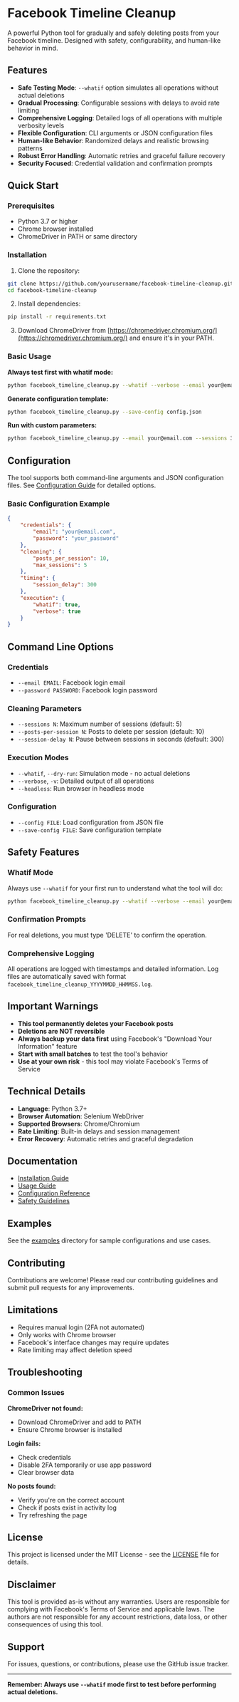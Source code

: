 # Facebook Timeline Cleanup

A powerful Python tool for gradually and safely deleting posts from your Facebook timeline. Designed with safety, configurability, and human-like behavior in mind.

## Features

- **Safe Testing Mode**: `--whatif` option simulates all operations without actual deletions
- **Gradual Processing**: Configurable sessions with delays to avoid rate limiting
- **Comprehensive Logging**: Detailed logs of all operations with multiple verbosity levels
- **Flexible Configuration**: CLI arguments or JSON configuration files
- **Human-like Behavior**: Randomized delays and realistic browsing patterns
- **Robust Error Handling**: Automatic retries and graceful failure recovery
- **Security Focused**: Credential validation and confirmation prompts

## Quick Start

### Prerequisites

- Python 3.7 or higher
- Chrome browser installed
- ChromeDriver in PATH or same directory

### Installation

1. Clone the repository:
```bash
git clone https://github.com/yourusername/facebook-timeline-cleanup.git
cd facebook-timeline-cleanup
```

2. Install dependencies:
```bash
pip install -r requirements.txt
```

3. Download ChromeDriver from [https://chromedriver.chromium.org/](https://chromedriver.chromium.org/) and ensure it's in your PATH.

### Basic Usage

**Always test first with whatif mode:**
```bash
python facebook_timeline_cleanup.py --whatif --verbose --email your@email.com
```

**Generate configuration template:**
```bash
python facebook_timeline_cleanup.py --save-config config.json
```

**Run with custom parameters:**
```bash
python facebook_timeline_cleanup.py --email your@email.com --sessions 3 --posts-per-session 5
```

## Configuration

The tool supports both command-line arguments and JSON configuration files. See [Configuration Guide](docs/configuration.md) for detailed options.

### Basic Configuration Example

```json
{
    "credentials": {
        "email": "your@email.com",
        "password": "your_password"
    },
    "cleaning": {
        "posts_per_session": 10,
        "max_sessions": 5
    },
    "timing": {
        "session_delay": 300
    },
    "execution": {
        "whatif": true,
        "verbose": true
    }
}
```

## Command Line Options

### Credentials
- `--email EMAIL`: Facebook login email
- `--password PASSWORD`: Facebook login password

### Cleaning Parameters
- `--sessions N`: Maximum number of sessions (default: 5)
- `--posts-per-session N`: Posts to delete per session (default: 10)
- `--session-delay N`: Pause between sessions in seconds (default: 300)

### Execution Modes
- `--whatif`, `--dry-run`: Simulation mode - no actual deletions
- `--verbose`, `-v`: Detailed output of all operations
- `--headless`: Run browser in headless mode

### Configuration
- `--config FILE`: Load configuration from JSON file
- `--save-config FILE`: Save configuration template

## Safety Features

### Whatif Mode
Always use `--whatif` for your first run to understand what the tool will do:
```bash
python facebook_timeline_cleanup.py --whatif --verbose --email your@email.com
```

### Confirmation Prompts
For real deletions, you must type 'DELETE' to confirm the operation.

### Comprehensive Logging
All operations are logged with timestamps and detailed information. Log files are automatically saved with format `facebook_timeline_cleanup_YYYYMMDD_HHMMSS.log`.

## Important Warnings

- **This tool permanently deletes your Facebook posts**
- **Deletions are NOT reversible**
- **Always backup your data first** using Facebook's "Download Your Information" feature
- **Start with small batches** to test the tool's behavior
- **Use at your own risk** - this tool may violate Facebook's Terms of Service

## Technical Details

- **Language**: Python 3.7+
- **Browser Automation**: Selenium WebDriver
- **Supported Browsers**: Chrome/Chromium
- **Rate Limiting**: Built-in delays and session management
- **Error Recovery**: Automatic retries and graceful degradation

## Documentation

- [Installation Guide](docs/INSTALLATION.md)
- [Usage Guide](docs/USAGE.md)
- [Configuration Reference](docs/CONFIGURATION.md)
- [Safety Guidelines](docs/SAFETY.md)

## Examples

See the [examples](examples/) directory for sample configurations and use cases.

## Contributing

Contributions are welcome! Please read our contributing guidelines and submit pull requests for any improvements.

## Limitations

- Requires manual login (2FA not automated)
- Only works with Chrome browser
- Facebook's interface changes may require updates
- Rate limiting may affect deletion speed

## Troubleshooting

### Common Issues

**ChromeDriver not found:**
- Download ChromeDriver and add to PATH
- Ensure Chrome browser is installed

**Login fails:**
- Check credentials
- Disable 2FA temporarily or use app password
- Clear browser data

**No posts found:**
- Verify you're on the correct account
- Check if posts exist in activity log
- Try refreshing the page

## License

This project is licensed under the MIT License - see the [LICENSE](LICENSE) file for details.

## Disclaimer

This tool is provided as-is without any warranties. Users are responsible for complying with Facebook's Terms of Service and applicable laws. The authors are not responsible for any account restrictions, data loss, or other consequences of using this tool.

## Support

For issues, questions, or contributions, please use the GitHub issue tracker.

---

**Remember: Always use `--whatif` mode first to test before performing actual deletions.**
